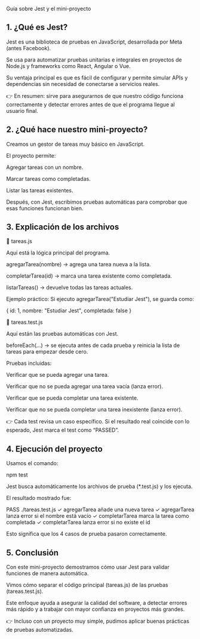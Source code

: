 Guía sobre Jest y el mini-proyecto
## 1. ¿Qué es Jest?

Jest es una biblioteca de pruebas en JavaScript, desarrollada por Meta (antes Facebook).

Se usa para automatizar pruebas unitarias e integrales en proyectos de Node.js y frameworks como React, Angular o Vue.

Su ventaja principal es que es fácil de configurar y permite simular APIs y dependencias sin necesidad de conectarse a servicios reales.

👉 En resumen: sirve para asegurarnos de que nuestro código funciona correctamente y detectar errores antes de que el programa llegue al usuario final.

## 2. ¿Qué hace nuestro mini-proyecto?

Creamos un gestor de tareas muy básico en JavaScript.

El proyecto permite:

Agregar tareas con un nombre.

Marcar tareas como completadas.

Listar las tareas existentes.

Después, con Jest, escribimos pruebas automáticas para comprobar que esas funciones funcionan bien.

## 3. Explicación de los archivos
📄 tareas.js

Aquí está la lógica principal del programa.

agregarTarea(nombre) → agrega una tarea nueva a la lista.

completarTarea(id) → marca una tarea existente como completada.

listarTareas() → devuelve todas las tareas actuales.

Ejemplo práctico:
Si ejecuto agregarTarea("Estudiar Jest"), se guarda como:

{ id: 1, nombre: "Estudiar Jest", completada: false }

📄 tareas.test.js

Aquí están las pruebas automáticas con Jest.

beforeEach(...) → se ejecuta antes de cada prueba y reinicia la lista de tareas para empezar desde cero.

Pruebas incluidas:

Verificar que se pueda agregar una tarea.

Verificar que no se pueda agregar una tarea vacía (lanza error).

Verificar que se pueda completar una tarea existente.

Verificar que no se pueda completar una tarea inexistente (lanza error).

👉 Cada test revisa un caso específico. Si el resultado real coincide con lo esperado, Jest marca el test como “PASSED”.

## 4. Ejecución del proyecto

Usamos el comando:

npm test


Jest busca automáticamente los archivos de prueba (*.test.js) y los ejecuta.

El resultado mostrado fue:

PASS  ./tareas.test.js
✓ agregarTarea añade una nueva tarea
✓ agregarTarea lanza error si el nombre está vacío
✓ completarTarea marca la tarea como completada
✓ completarTarea lanza error si no existe el id


Esto significa que los 4 casos de prueba pasaron correctamente.

## 5. Conclusión

Con este mini-proyecto demostramos cómo usar Jest para validar funciones de manera automática.

Vimos cómo separar el código principal (tareas.js) de las pruebas (tareas.test.js).

Este enfoque ayuda a asegurar la calidad del software, a detectar errores más rápido y a trabajar con mayor confianza en proyectos más grandes.

👉 Incluso con un proyecto muy simple, pudimos aplicar buenas prácticas de pruebas automatizadas.
